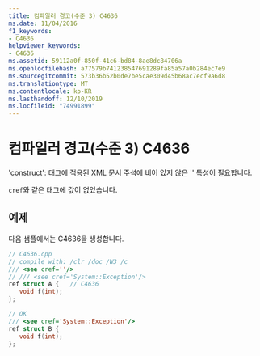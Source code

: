 ```yaml
---
title: 컴파일러 경고(수준 3) C4636
ms.date: 11/04/2016
f1_keywords:
- C4636
helpviewer_keywords:
- C4636
ms.assetid: 59112a0f-850f-41c6-bd84-8ae8dc84706a
ms.openlocfilehash: a77579b741238547691289fa85a57a0b284ec7e9
ms.sourcegitcommit: 573b36b52b0de7be5cae309d45b68ac7ecf9a6d8
ms.translationtype: MT
ms.contentlocale: ko-KR
ms.lasthandoff: 12/10/2019
ms.locfileid: "74991899"
---
```

# <a name="compiler-warning-level-3-c4636"></a>컴파일러 경고(수준 3) C4636

'construct': 태그에 적용된 XML 문서 주석에 비어 있지 않은 '' 특성이 필요합니다.

`cref`와 같은 태그에 값이 없었습니다.

## <a name="example"></a>예제

다음 샘플에서는 C4636을 생성합니다.

```cpp
// C4636.cpp
// compile with: /clr /doc /W3 /c
/// <see cref=''/>
// /// <see cref='System::Exception'/>
ref struct A {   // C4636
   void f(int);
};

// OK
/// <see cref='System::Exception'/>
ref struct B {
   void f(int);
};
```

